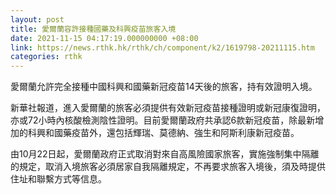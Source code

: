 ```yaml
---
layout: post
title: 愛爾蘭容許接種國藥及科興疫苗旅客入境
date: 2021-11-15 04:17:19.000000000 +08:00
link: https://news.rthk.hk/rthk/ch/component/k2/1619798-20211115.htm
categories: rthk
---
```


愛爾蘭允許完全接種中國科興和國藥新冠疫苗14天後的旅客，持有效證明入境。

新華社報道，進入愛爾蘭的旅客必須提供有效新冠疫苗接種證明或新冠康復證明，亦或72小時內核酸檢測陰性證明。目前愛爾蘭政府共承認6款新冠疫苗，除最新增加的科興和國藥疫苗外，還包括輝瑞、莫德納、強生和阿斯利康新冠疫苗。

由10月22日起，愛爾蘭政府正式取消對來自高風險國家旅客，實施強制集中隔離的規定，取消入境旅客必須居家自我隔離規定，不再要求旅客入境後，須及時提供住址和聯繫方式等信息。

